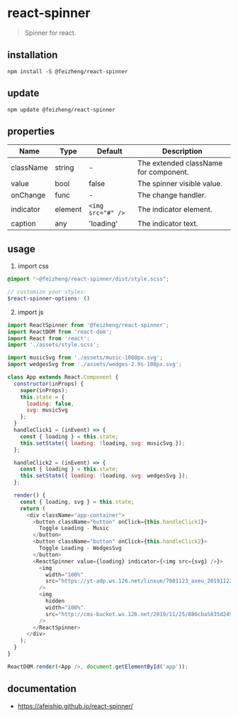 # react-spinner
> Spinner for react.

## installation
```shell
npm install -S @feizheng/react-spinner
```

## update
```shell
npm update @feizheng/react-spinner
```

## properties
| Name      | Type    | Default           | Description                           |
| --------- | ------- | ----------------- | ------------------------------------- |
| className | string  | -                 | The extended className for component. |
| value     | bool    | false             | The spinner visible value.            |
| onChange  | func    | -                 | The change handler.                   |
| indicator | element | `<img src="#" />` | The indicator element.                |
| caption   | any     | 'loading'         | The indicator text.                   |


## usage
1. import css
  ```scss
  @import "~@feizheng/react-spinner/dist/style.scss";

  // customize your styles:
  $react-spinner-options: ()
  ```
2. import js
  ```js
  import ReactSpinner from '@feizheng/react-spinner';
  import ReactDOM from 'react-dom';
  import React from 'react';
  import './assets/style.scss';

  import musicSvg from './assets/music-1080px.svg';
  import wedgesSvg from './assets/wedges-2.9s-108px.svg';

  class App extends React.Component {
    constructor(inProps) {
      super(inProps);
      this.state = {
        loading: false,
        svg: musicSvg
      };
    }
    handleClick1 = (inEvent) => {
      const { loading } = this.state;
      this.setState({ loading: !loading, svg: musicSvg });
    };

    handleClick2 = (inEvent) => {
      const { loading } = this.state;
      this.setState({ loading: !loading, svg: wedgesSvg });
    };

    render() {
      const { loading, svg } = this.state;
      return (
        <div className="app-container">
          <button className="button" onClick={this.handleClick1}>
            Toggle Loading - Music
          </button>
          <button className="button" onClick={this.handleClick2}>
            Toggle Loading - WedgesSvg
          </button>
          <ReactSpinner value={loading} indicator={<img src={svg} />}>
            <img
              width="100%"
              src="https://yt-adp.ws.126.net/linxue/7001123_axeu_20191122.jpg"
            />
            <img
              hidden
              width="100%"
              src="http://cms-bucket.ws.126.net/2019/11/25/886cba5835d2491798fe3d6584778129.png"
            />
          </ReactSpinner>
        </div>
      );
    }
  }

  ReactDOM.render(<App />, document.getElementById('app'));

  ```

## documentation
- https://afeiship.github.io/react-spinner/
